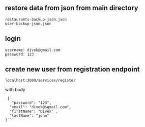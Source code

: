 ## restore data from json from main directory
```
restaurants-backup-json.json
user-backup-json.json
```

## login

```
username: divek@gmail.com
password: 123
```

## create new user from registration  endpoint

```
localhost:3000/services/register
```
with body
``` 
 {
   "password": "123",
  "email": "divek@sgmail.com",
  "firstName": "Divek" ,
  "lastName": "john"
}```